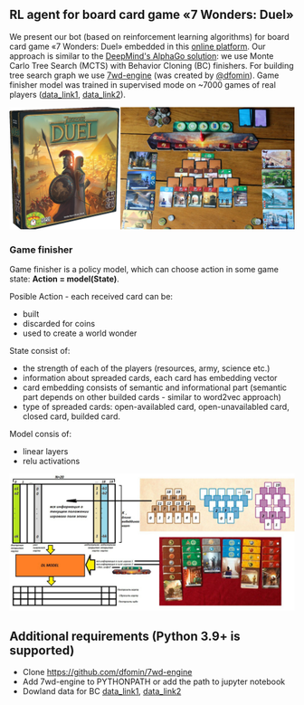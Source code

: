 ## RL agent for board card game «7 Wonders: Duel»

We present our bot (based on reinforcement learning algorithms) for board card game «7 Wonders: Duel» embedded in this [online platform](https://7wd.io/welcome).
Our approach is similar to the [DeepMind's AlphaGo solution](https://www.deepmind.com/publications/mastering-the-game-of-go-with-deep-neural-networks-tree-search):
we use Monte Carlo Tree Search (MCTS) with Behavior Cloning (BC) finishers. For building tree search graph we use [7wd-engine](https://github.com/dfomin/7wd-engine) (was created by [@dfomin](https://github.com/dfomin)). Game finisher model was trained in supervised mode on ~7000 games of real players ([data_link1](https://drive.google.com/file/d/1qi3QEYamKcGypw0HPhwI5L0mwHWHR6EP/view?usp=sharing), [data_link2](https://drive.google.com/file/d/1b0mVKbzh60L3hjPX0lvt-n03IyphTquI/view?usp=sharing)).

![](demo/7wd_1.png)

### Game finisher

Game finisher is a policy model, which can choose action in some game state: **Action = model(State)**.

Posible Action - each received card can be:
- built
- discarded for coins
- used to create a world wonder
 
State consist of:
- the strength of each of the players (resources, army, science etc.)
- information about spreaded cards, each card has embedding vector
- card embedding consists of semantic and informational part (semantic part depends on other builded cards - similar to word2vec approach)
- type of spreaded cards: open-availabled card, open-unavailabled card, closed card, builded card.

Model consis of:
- linear layers
- relu activations

![](demo/7wd_2.png)


## Additional requirements (Python 3.9+ is supported)

- Clone https://github.com/dfomin/7wd-engine
- Add 7wd-engine to PYTHONPATH or add the path to jupyter notebook
- Dowland data for BC [data_link1](https://drive.google.com/file/d/1qi3QEYamKcGypw0HPhwI5L0mwHWHR6EP/view?usp=sharing), [data_link2](https://drive.google.com/file/d/1b0mVKbzh60L3hjPX0lvt-n03IyphTquI/view?usp=sharing)
